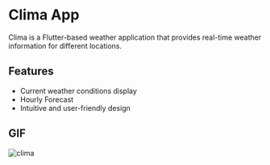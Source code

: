 # Clima App

Clima is a Flutter-based weather application that provides real-time weather information for different locations.

## Features

- Current weather conditions display
- Hourly Forecast
- Intuitive and user-friendly design

## GIF

![clima](https://github.com/YashM021/Dicee/assets/156659124/79ac09c5-e572-44cb-bb7e-019caec3ab99)


